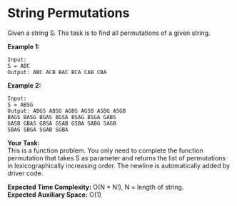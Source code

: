# String Permutations

Given a string S. The task is to find all permutations of a given string.

**Example 1:**
```
Input:
S = ABC
Output: ABC ACB BAC BCA CAB CBA
```
**Example 2:**
```
Input:
S = ABSG
Output: ABGS ABSG AGBS AGSB ASBG ASGB
BAGS BASG BGAS BGSA BSAG BSGA GABS
GASB GBAS GBSA GSAB GSBA SABG SAGB
SBAG SBGA SGAB SGBA
``` 

**Your Task:**<br>
This is a function problem. You only need to complete the function permutation that takes S as parameter and returns the list of permutations in lexicographically increasing order. The newline is automatically added by driver code.

**Expected Time Complexity:** O(N * N!), N = length of string.<br>
**Expected Auxiliary Space:** O(1)
